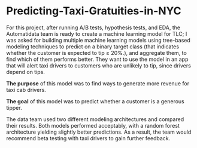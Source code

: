 # Predicting-Taxi-Gratuities-in-NYC

For this project, after running A/B tests, hypothesis tests, and EDA, the Automatidata team is ready to create a machine learning model for TLC; I was asked for building multiple machine learning models using tree-based modeling techniques to predict on a binary target class (that indicates whether the customer is expected to tip ≥ 20%.), and aggregate them, to find which of them performs better. They want to use the model in an app that will alert taxi drivers to customers who are unlikely to tip, since drivers depend on tips.

**The purpose** of this model was to find ways to generate more revenue for taxi cab drivers.

**The goal** of this model was to predict whether a customer is a generous tipper.

The data team used two different modeling architectures and compared their results. Both models performed acceptably, with a random forest architecture yielding slightly better predictions. As a result, the team would recommend beta testing with taxi drivers to gain further feedback.
